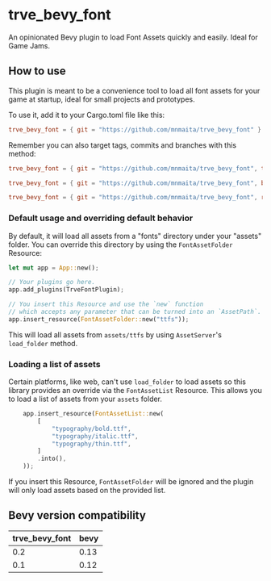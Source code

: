 # trve_bevy_font

An opinionated Bevy plugin to load Font Assets quickly and easily. Ideal for Game Jams.

## How to use

This plugin is meant to be a convenience tool to load all font assets for your game at startup, ideal for small projects and prototypes.

To use it, add it to your Cargo.toml file like this:

```toml
trve_bevy_font = { git = "https://github.com/mnmaita/trve_bevy_font" }
```

Remember you can also target tags, commits and branches with this method:

```toml
trve_bevy_font = { git = "https://github.com/mnmaita/trve_bevy_font", tag = "v0.2.0" }
```

```toml
trve_bevy_font = { git = "https://github.com/mnmaita/trve_bevy_font", branch = "test" }
```

```toml
trve_bevy_font = { git = "https://github.com/mnmaita/trve_bevy_font", rev = "some-sha" }
```

### Default usage and overriding default behavior

By default, it will load all assets from a "fonts" directory under your "assets" folder. You can override this directory by using the `FontAssetFolder` Resource:

```rs
let mut app = App::new();

// Your plugins go here.
app.add_plugins(TrveFontPlugin);

// You insert this Resource and use the `new` function
// which accepts any parameter that can be turned into an `AssetPath`.
app.insert_resource(FontAssetFolder::new("ttfs"));
```

This will load all assets from `assets/ttfs` by using `AssetServer`'s `load_folder` method.

### Loading a list of assets

Certain platforms, like web, can't use `load_folder` to load assets so this library provides an override via the `FontAssetList` Resource. This allows you to load a list of assets from your `assets` folder.

```rs
    app.insert_resource(FontAssetList::new(
        [
            "typography/bold.ttf",
            "typography/italic.ttf",
            "typography/thin.ttf",
        ]
        .into(),
    ));
```

If you insert this Resource, `FontAssetFolder` will be ignored and the plugin will only load assets based on the provided list.

## Bevy version compatibility

| trve_bevy_font | bevy |
| -------------- | ---- |
| 0.2            | 0.13 |
| 0.1            | 0.12 |
